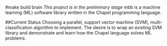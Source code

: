 #make build brain
*This project is in the preliminary stage*
mbb is a machine learning (ML) software library written in the Chapel programming language.

##Current Status
Choosing a parallel, support vector machine (SVM), multi-classification algorithm to implement. The desire is to wrap an existing SVM library and demonstrate and learn how the Chapel language solves ML problems.
